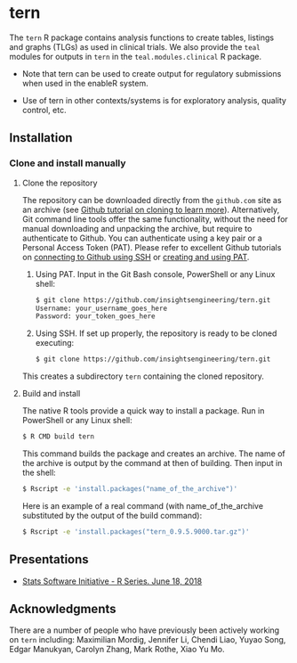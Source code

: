 # tern

The `tern` R package contains analysis functions to create tables,
listings and graphs (TLGs) as used in clinical trials. We also provide
the `teal` modules for outputs in `tern` in the `teal.modules.clinical` R package.

  - Note that tern can be used to create output for regulatory submissions when used in the enableR system.

  - Use of tern in other contexts/systems is for exploratory analysis, quality control, etc.

## Installation

### Clone and install manually
1. Clone the repository

   The repository can be downloaded directly from the `github.com` site as an archive (see [Github tutorial on cloning to learn more](https://docs.github.com/en/github/creating-cloning-and-archiving-repositories/cloning-a-repository-from-github/cloning-a-repository)). Alternatively, Git command line tools offer the same functionality, without the need for manual downloading and unpacking the archive, but require to authenticate to Github. You can authenticate using a key pair or a Personal Access Token (PAT). Please refer to excellent Github tutorials on [connecting to Github using SSH](https://docs.github.com/en/github/authenticating-to-github) or [creating and using PAT](https://docs.github.com/en/github/authenticating-to-github/keeping-your-account-and-data-secure/creating-a-personal-access-token).
   1. Using PAT. Input in the Git Bash console, PowerShell or any Linux shell:

      ```bash
      $ git clone https://github.com/insightsengineering/tern.git
      Username: your_username_goes_here
      Password: your_token_goes_here
      ```

    1. Using SSH. If set up properly, the repository is ready to be cloned executing:

       ```bash
       $ git clone https://github.com/insightsengineering/tern.git
       ```

   This creates a subdirectory `tern` containing the cloned repository.

2. Build and install

   The native R tools provide a quick way to install a package. Run in PowerShell or any Linux shell:

   ```bash
   $ R CMD build tern
   ```

   This command builds the package and creates an archive. The name of the archive is output by the command at then of building. Then input in the shell:

   ```bash
   $ Rscript -e 'install.packages("name_of_the_archive")'
   ```

   Here is an example of a real command (with name_of_the_archive substituted by the output of the build command):

   ```bash
   $ Rscript -e 'install.packages("tern_0.9.5.9000.tar.gz")'
   ```


## Presentations

  - [Stats Software Initiative - R Series.
    June 18, 2018](https://docs.google.com/presentation/d/1OB7MMt3YKzfMJ-gXcGpcRqM8tjbMZWqeEki164L38i4/edit?usp=sharing)

## Acknowledgments

There are a number of people who have previously been actively working on `tern` including: Maximilian Mordig, Jennifer Li, Chendi Liao, Yuyao Song, Edgar Manukyan, Carolyn Zhang, Mark Rothe, Xiao Yu Mo.
